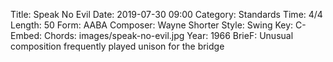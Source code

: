 Title: Speak No Evil
Date: 2019-07-30 09:00
Category: Standards
Time: 4/4
Length: 50
Form: AABA
Composer: Wayne Shorter
Style: Swing
Key: C-
Embed:
Chords: images/speak-no-evil.jpg
Year: 1966
BrieF: Unusual composition frequently played unison for the bridge
